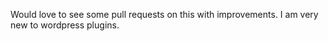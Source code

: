 Would love to see some pull requests on this with improvements.  I am very new to wordpress plugins. 
